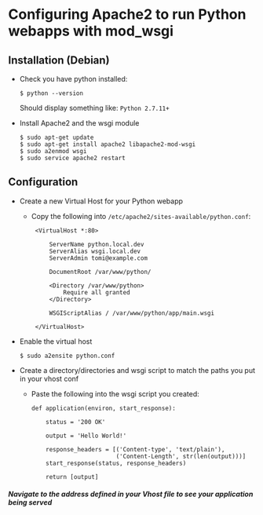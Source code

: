 # Configuring Apache2 to run Python webapps with mod_wsgi

## Installation (Debian)

  * Check you have python installed:

        $ python --version

      Should display something like: `Python 2.7.11+`

  * Install Apache2 and the wsgi module

        $ sudo apt-get update
        $ sudo apt-get install apache2 libapache2-mod-wsgi
        $ sudo a2enmod wsgi
        $ sudo service apache2 restart

## Configuration

  * Create a new Virtual Host for your Python webapp

    * Copy the following into `/etc/apache2/sites-available/python.conf`:

           <VirtualHost *:80>
 
               ServerName python.local.dev
               ServerAlias wsgi.local.dev
               ServerAdmin tomi@example.com
 
               DocumentRoot /var/www/python/
 
               <Directory /var/www/python>
                   Require all granted
               </Directory>
 
               WSGIScriptAlias / /var/www/python/app/main.wsgi
 
           </VirtualHost>


  * Enable the virtual host

        $ sudo a2ensite python.conf

  * Create a directory/directories and wsgi script to match the paths you put in your vhost conf

    * Paste the following into the wsgi script you created:

          def application(environ, start_response):
          
              status = '200 OK'
          
              output = 'Hello World!'

              response_headers = [('Content-type', 'text/plain'),
                                  ('Content-Length', str(len(output)))]
              start_response(status, response_headers)

              return [output]


##### Navigate to the address defined in your Vhost file to see your application being served
